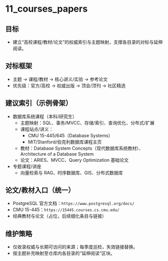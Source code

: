 ﻿# 11_courses_papers

## 目标
- 建立“高校课程/教材/论文”的权威索引与主题映射，支撑各目录的对标与延伸阅读。

## 对标框架
- 主题 → 课程/教材 → 核心讲义/实验 → 参考论文
- 优先级：官方/高校 → 权威出版 → 顶会/顶刊 → 社区精选

## 建议索引（示例骨架）
- 数据库系统课程（本科/研究生）
  - 主题映射：SQL、事务/MVCC、存储/索引、查询优化、分布式/扩展
  - 课程站点/讲义：
    - CMU 15-445/645（Database Systems）
    - MIT/Stanford/伯克利数据库课程主页
  - 教材：Database System Concepts（现代数据库系统教材）、Architecture of a Database System
  - 论文：ARIES、MVCC、Query Optimization 基础论文
- 专题课程/讲座
  - 向量检索与 RAG、时序数据库、GIS、分布式数据库

## 论文/教材入口（统一）
- PostgreSQL 官方文档：`https://www.postgresql.org/docs/`
- CMU 15-445：`https://15445.courses.cs.cmu.edu/`
- 经典教材与论文（占位，后续细化条目与链接）

## 维护策略
- 仅收录权威与长期可访问的来源；每季度巡检，失效链接替换。
- 按主题补充映射至仓库内各目录的“延伸阅读”区块。
